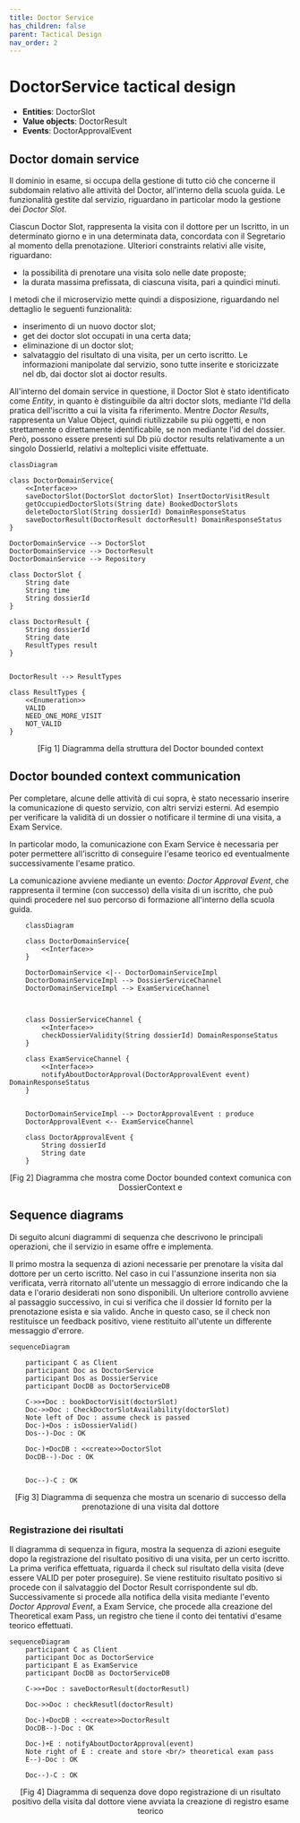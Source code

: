 ```yaml
---
title: Doctor Service 
has_children: false
parent: Tactical Design
nav_order: 2
---
```



# DoctorService tactical design

- **Entities**: DoctorSlot
- **Value objects**: DoctorResult
- **Events**: DoctorApprovalEvent
  
<!-- <a href="#domain">figura</a> -->


## Doctor domain service

Il dominio in esame, si occupa della gestione di tutto ciò che concerne il subdomain relativo alle attività del Doctor, all'interno della scuola guida. Le funzionalità gestite dal servizio, riguardano in particolar modo la gestione dei _Doctor Slot_.

Ciascun Doctor Slot, rappresenta la visita con il dottore per un Iscritto, in un determinato giorno e in una determinata data, concordata con il Segretario al momento della prenotazione. Ulteriori constraints relativi alle visite, riguardano:
- la possibilità di prenotare una visita solo nelle date proposte;
- la durata massima prefissata, di ciascuna visita, pari a quindici minuti.

I metodi che il microservizio mette quindi a disposizione, riguardando nel dettaglio le seguenti funzionalità:
- inserimento di un nuovo doctor slot;
- get dei doctor slot occupati in una certa data;
- eliminazione di un doctor slot;
- salvataggio del risultato di una visita, per un certo iscritto.
Le informazioni manipolate dal servizio, sono tutte inserite e storicizzate nel db, dai doctor slot ai doctor results.

All'interno del domain service in questione, il Doctor Slot è stato identificato come _Entity_, in quanto è distinguibile da altri doctor slots, mediante l'Id della pratica dell'iscritto a cui la visita fa riferimento.
Mentre _Doctor Results_, rappresenta un Value Object, quindi riutilizzabile su più oggetti, e non strettamente o direttamente identificabile, se non mediante l'id del dossier. Però, possono essere presenti sul Db più doctor results relativamente a un singolo DossierId, relativi a molteplici visite effettuate.

<div id="class-domain" align="center"></div>

```mermaid
classDiagram 

class DoctorDomainService{
    <<Interface>>
    saveDoctorSlot(DoctorSlot doctorSlot) InsertDoctorVisitResult
    getOccupiedDoctorSlots(String date) BookedDoctorSlots
    deleteDoctorSlot(String dossierId) DomainResponseStatus
    saveDoctorResult(DoctorResult doctorResult) DomainResponseStatus
}

DoctorDomainService --> DoctorSlot
DoctorDomainService --> DoctorResult
DoctorDomainService --> Repository

class DoctorSlot {
    String date
    String time
    String dossierId
}

class DoctorResult {
    String dossierId
    String date
    ResultTypes result
}


DoctorResult --> ResultTypes

class ResultTypes {
    <<Enumeration>>
    VALID
    NEED_ONE_MORE_VISIT
    NOT_VALID
}
```
<p align="center">[Fig 1] Diagramma della struttura del Doctor bounded context</p>

## Doctor bounded context communication

Per completare, alcune delle attività di cui sopra, è stato necessario inserire la comunicazione di questo servizio, con altri servizi esterni. Ad esempio per verificare la validità di un dossier o notificare il termine di una visita, a Exam Service.

In particolar modo, la comunicazione con Exam Service è necessaria per poter permettere all'iscritto di conseguire l'esame teorico ed eventualmente successivamente l'esame pratico.

La comunicazione avviene mediante un evento: _Doctor Approval Event_, che rappresenta il termine (con successo) della visita di un iscritto, che può quindi procedere nel suo percorso di formazione all'interno della scuola guida.

<div id="class-communication"></div>

```mermaid
    classDiagram

    class DoctorDomainService{
        <<Interface>>
    }

    DoctorDomainService <|-- DoctorDomainServiceImpl
    DoctorDomainServiceImpl --> DossierServiceChannel
    DoctorDomainServiceImpl --> ExamServiceChannel 



    class DossierServiceChannel {
        <<Interface>>
        checkDossierValidity(String dossierId) DomainResponseStatus
    }

    class ExamServiceChannel {
        <<Interface>>
        notifyAboutDoctorApproval(DoctorApprovalEvent event) DomainResponseStatus
    }


    DoctorDomainServiceImpl --> DoctorApprovalEvent : produce
    DoctorApprovalEvent <-- ExamServiceChannel

    class DoctorApprovalEvent {
        String dossierId
        String date
    }

```

<p align="center">[Fig 2] Diagramma che mostra come Doctor bounded context comunica con DossierContext e </p>

## Sequence diagrams

Di seguito alcuni diagrammi di sequenza che descrivono le principali operazioni, che il servizio in esame offre e implementa.

Il primo mostra la sequenza di azioni necessarie per prenotare la visita dal dottore per un certo iscritto. Nel caso in cui l'assunzione inserita non sia verificata, verrà ritornato all'utente un messaggio di errore indicando che la data e l'orario desiderati non sono disponibili. Un ulteriore controllo avviene al passaggio successivo, in cui si verifica che il dossier Id fornito per la prenotazione esista e sia valido. Anche in questo caso, se il check non restituisce un feedback positivo, viene restituito all'utente un differente messaggio d'errore.

<div id="sequence_dossier"></div>

```mermaid
sequenceDiagram 

    participant C as Client
    participant Doc as DoctorService
    participant Dos as DossierService
    participant DocDB as DoctorServiceDB

    C->>+Doc : bookDoctorVisit(doctorSlot)
    Doc->>Doc : CheckDoctorSlotAvailability(doctorSlot)
    Note left of Doc : assume check is passed
    Doc-)+Dos : isDossierValid()
    Dos--)-Doc : OK

    Doc-)+DocDB : <<create>>DoctorSlot
    DocDB--)-Doc : OK


    Doc--)-C : OK
```
<p align="center">[Fig 3] Diagramma di sequenza che mostra un scenario di successo della prenotazione di una visita dal dottore</p>


### Registrazione dei risultati 

Il diagramma di sequenza in figura, mostra la sequenza di azioni eseguite dopo la registrazione del risultato positivo di una visita, per un certo iscritto.
La prima verifica effettuata, riguarda il check sul risultato della visita (deve essere VALID per poter proseguire).
Se viene restituito risultato positivo si procede con il salvataggio del Doctor Result corrispondente sul db.
Successivamente si procede alla notifica della visita mediante l'evento _Doctor Approval Event_, a Exam Service, che procede alla creazione del Theoretical exam Pass, un registro che tiene il conto dei tentativi d'esame teorico effettuati.

<div id="sequence_exam"></div>

```mermaid
sequenceDiagram
    participant C as Client
    participant Doc as DoctorService
    participant E as ExamService
    participant DocDB as DoctorServiceDB

    C->>+Doc : saveDoctorResult(doctorResutl)

    Doc->>Doc : checkResutl(doctorResult)

    Doc-)+DocDB : <<create>>DoctorResult
    DocDB--)-Doc : OK

    Doc-)+E : notifyAboutDoctorApproval(event)
    Note right of E : create and store <br/> theoretical exam pass
    E--)-Doc : OK

    Doc--)-C : OK

```
<p align="center">[Fig 4] Diagramma di sequenza dove dopo registrazione di un risultato positivo della visita dal dottore viene avviata la creazione di registro esame teorico </p>